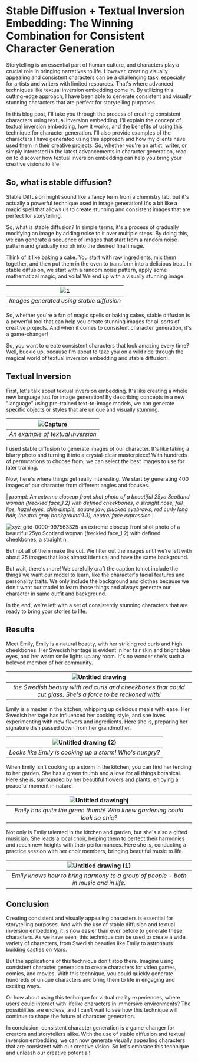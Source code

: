 # Stable Diffusion + Textual Inversion Embedding: The Winning Combination for Consistent Character Generation

Storytelling is an essential part of human culture, and characters play a crucial role in bringing narratives to life. However, creating visually appealing and consistent characters can be a challenging task, especially for artists and writers with limited resources. That's where advanced techniques like textual inversion embedding come in. By utilizing this cutting-edge approach, I have been able to generate consistent and visually stunning characters that are perfect for storytelling purposes.


In this blog post, I'll take you through the process of creating consistent characters using textual inversion embedding. I'll explain the concept of textual inversion embedding, how it works, and the benefits of using this technique for character generation. I'll also provide examples of the characters I have generated using this approach and how my clients have used them in their creative projects. So, whether you're an artist, writer, or simply interested in the latest advancements in character generation, read on to discover how textual inversion embedding can help you bring your creative visions to life.

## So, what is stable diffusion?

Stable Diffusion might sound like a fancy term from a chemistry lab, but it's actually a powerful technique used in image generation! It's a bit like a magic spell that allows us to create stunning and consistent images that are perfect for storytelling.

So, what is stable diffusion? In simple terms, it's a process of gradually modifying an image by adding noise to it over multiple steps. By doing this, we can generate a sequence of images that start from a random noise pattern and gradually morph into the desired final image.

Think of it like baking a cake. You start with raw ingredients, mix them together, and then put them in the oven to transform into a delicious treat. In stable diffusion, we start with a random noise pattern, apply some mathematical magic, and voila! We end up with a visually stunning image.

| ![1](https://user-images.githubusercontent.com/88194731/231697089-c75af90a-3822-41bb-b2d4-9511df7c7a17.PNG) |
|:--:| 
| *Images generated using stable diffusion* |

So, whether you're a fan of magic spells or baking cakes, stable diffusion is a powerful tool that can help you create stunning images for all sorts of creative projects. And when it comes to consistent character generation, it's a game-changer!

So, you want to create consistent characters that look amazing every time? Well, buckle up, because I'm about to take you on a wild ride through the magical world of textual inversion embedding and stable diffusion!
## Textual Inversion
First, let's talk about textual inversion embedding. It's like creating a whole new language just for image generation! By describing concepts in a new "language" using pre-trained text-to-image models, we can generate specific objects or styles that are unique and visually stunning.

| ![Capture](https://user-images.githubusercontent.com/88194731/231663954-3e83dd94-85b4-4cff-b5a1-0c8ee064df54.PNG) |
|:--:| 
| *An example of textual inversion* |

I used stable diffusion to generate images of our character. It's like taking a blurry photo and turning it into a crystal-clear masterpiece! With hundreds of permutations to choose from, we can select the best images to use for later training.

Now, here's where things get really interesting. We start by generating 400 images of our character from different angles and focuses.


| *prompt: An extreme closeup front shot photo of a beautiful 25yo Scotland woman (freckled face_1.2) with defined cheekbones, a straight nose, full lips, hazel eyes, chin dimple, square jaw, plucked eyebrows, red curly long hair, (neutral gray background:1.3), neutral face expression* |

![xyz_grid-0000-997563325-an extreme closeup front shot photo of a beautiful 25yo Scotland woman (freckled face_1 2) with defined cheekbones, a straight n, ](https://user-images.githubusercontent.com/88194731/231701063-72fde37c-98ea-48bb-91f5-24fcf83bcb11.jpg)

 But not all of them make the cut. We filter out the images until we're left with about 25 images that look almost identical and have the same background.
 
 
But wait, there's more! We carefully craft the caption to not include the things we want our model to learn, like the character's facial features and personality traits. We only include the background and clothes because we don't want our model to learn those things and always generate our character in same outfit and background. 

In the end, we're left with a set of consistently stunning characters that are ready to bring your stories to life.

## Results

Meet Emily, Emily is a natural beauty, with her striking red curls and high cheekbones. Her Swedish heritage is evident in her fair skin and bright blue eyes, and her warm smile lights up any room. It's no wonder she's such a beloved member of her community.

|![Untitled drawing](https://user-images.githubusercontent.com/88194731/231721558-545b72f2-c406-4ee9-aa97-4af1c4eb1924.jpg) |
|:--:| 
| *the Swedish beauty with red curls and cheekbones that could cut glass. She's a force to be reckoned with!* |

Emily is a master in the kitchen, whipping up delicious meals with ease. Her Swedish heritage has influenced her cooking style, and she loves experimenting with new flavors and ingredients. Here she is, preparing her signature dish passed down from her grandmother.


| ![Untitled drawing (2)](https://user-images.githubusercontent.com/88194731/231733644-818d6f01-fcef-4901-8c28-b05f7c190e04.png) |
|:--:| 
| *Looks like Emily is cooking up a storm! Who's hungry?* |
When Emily isn't cooking up a storm in the kitchen, you can find her tending to her garden. She has a green thumb and a love for all things botanical. Here she is, surrounded by her beautiful flowers and plants, enjoying a peaceful moment in nature.

| ![Untitled drawinghj](https://user-images.githubusercontent.com/88194731/231738704-d14e8243-da17-482c-81e1-fe2d7de388a2.png) |
|:--:| 
| *Emily has quite the green thumb! Who knew gardening could look so chic?* |


Not only is Emily talented in the kitchen and garden, but she's also a gifted musician. She leads a local choir, helping them to perfect their harmonies and reach new heights with their performances. Here she is, conducting a practice session with her choir members, bringing beautiful music to life.


|![Untitled drawing (1)](https://user-images.githubusercontent.com/88194731/231733630-7aadb325-f2ae-47a9-acea-5c22fe0e0333.png) |
|:--:| 
| *Emily knows how to bring harmony to a group of people - both in music and in life.* |

## Conclusion

Creating consistent and visually appealing characters is essential for storytelling purposes. And with the use of stable diffusion and textual inversion embedding, it is now easier than ever before to generate these characters. As we have seen, this technique can be used to create a wide variety of characters, from Swedish beauties like Emily to astronauts building castles on Mars.

But the applications of this technique don't stop there. Imagine using consistent character generation to create characters for video games, comics, and movies. With this technique, you could quickly generate hundreds of unique characters and bring them to life in engaging and exciting ways.

Or how about using this technique for virtual reality experiences, where users could interact with lifelike characters in immersive environments? The possibilities are endless, and I can't wait to see how this technique will continue to shape the future of character generation.

In conclusion, consistent character generation is a game-changer for creators and storytellers alike. With the use of stable diffusion and textual inversion embedding, we can now generate visually appealing characters that are consistent with our creative vision. So let's embrace this technique and unleash our creative potential!
